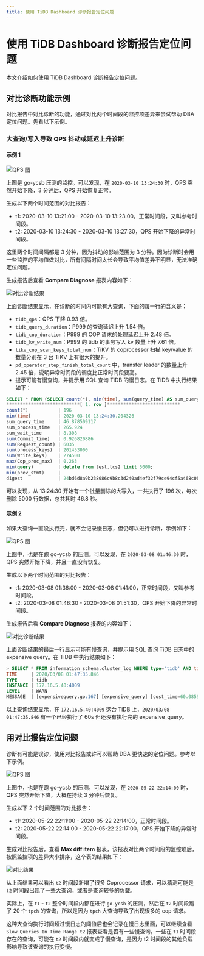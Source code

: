 ```yaml
---
title: 使用 TiDB Dashboard 诊断报告定位问题
---
```


# 使用 TiDB Dashboard 诊断报告定位问题

本文介绍如何使用 TiDB Dashboard 诊断报告定位问题。

## 对比诊断功能示例

对比报告中对比诊断的功能，通过对比两个时间段的监控项差异来尝试帮助 DBA 定位问题。先看以下示例。

### 大查询/写入导致 QPS 抖动或延迟上升诊断

#### 示例 1

![QPS 图](https://download.pingcap.com/images/docs-cn/dashboard/dashboard-diagnostics-usage1.png)

上图是 go-ycsb 压测的监控。可以发现，在 `2020-03-10 13:24:30` 时，QPS 突然开始下降，3 分钟后，QPS 开始恢复正常。

生成以下两个时间范围的对比报告：

- t1: 2020-03-10 13:21:00 - 2020-03-10 13:23:00，正常时间段，又叫参考时间段。
- t2: 2020-03-10 13:24:30 - 2020-03-10 13:27:30，QPS 开始下降的异常时间段。

这里两个时间间隔都是 3 分钟，因为抖动的影响范围为 3 分钟。因为诊断时会用一些监控的平均值做对比，所有间隔时间太长会导致平均值差异不明显，无法准确定位问题。

生成报告后查看 **Compare Diagnose** 报表内容如下：

![对比诊断结果](https://download.pingcap.com/images/docs-cn/dashboard/dashboard-diagnostics-usage2.png)

上面诊断结果显示，在诊断的时间内可能有大查询，下面的每一行的含义是：

* `tidb_qps`：QPS 下降 0.93 倍。
* `tidb_query_duration`：P999 的查询延迟上升 1.54 倍。
* `tidb_cop_duration`：P999 的 COP 请求的处理延迟上升 2.48 倍。
* `tidb_kv_write_num`：P999 的 tidb 的事务写入 kv 数量上升 7.61 倍。
* `tikv_cop_scan_keys_total_nun`：TiKV 的 coprocessor 扫描 key/value 的数量分别在 3 台 TiKV 上有很大的提升。
* `pd_operator_step_finish_total_count` 中，transfer leader 的数量上升 2.45 倍，说明异常时间段的调度比正常时间段要高。
* 提示可能有慢查询，并提示用 SQL 查询 TiDB 的慢日志。在 TiDB 中执行结果如下：

```sql
SELECT * FROM (SELECT count(*), min(time), sum(query_time) AS sum_query_time, sum(Process_time) AS sum_process_time, sum(Wait_time) AS sum_wait_time, sum(Commit_time), sum(Request_count), sum(process_keys), sum(Write_keys), max(Cop_proc_max), min(query),min(prev_stmt), digest FROM information_schema.CLUSTER_SLOW_QUERY WHERE time >= '2020-03-10 13:24:30' AND time < '2020-03-10 13:27:30' AND Is_internal = false GROUP BY digest) AS t1 WHERE t1.digest NOT IN (SELECT digest FROM information_schema.CLUSTER_SLOW_QUERY WHERE time >= '2020-03-10 13:21:00' AND time < '2020-03-10 13:24:00' GROUP BY digest) ORDER BY t1.sum_query_time DESC limit 10\G
***************************[ 1. row ]***************************
count(*)           | 196
min(time)          | 2020-03-10 13:24:30.204326
sum_query_time     | 46.878509117
sum_process_time   | 265.924
sum_wait_time      | 8.308
sum(Commit_time)   | 0.926820886
sum(Request_count) | 6035
sum(process_keys)  | 201453000
sum(Write_keys)    | 274500
max(Cop_proc_max)  | 0.263
min(query)         | delete from test.tcs2 limit 5000;
min(prev_stmt)     |
digest             | 24bd6d8a9b238086c9b8c3d240ad4ef32f79ce94cf5a468c0b8fe1eb5f8d03df
```

可以发现，从 13:24:30 开始有一个批量删除的大写入，一共执行了 196 次，每次删除 5000 行数据，总共耗时 46.8 秒。

#### 示例 2

如果大查询一直没执行完，就不会记录慢日志，但仍可以进行诊断，示例如下：

![QPS 图](https://download.pingcap.com/images/docs-cn/dashboard/dashboard-diagnostics-usage3.png)

上图中，也是在跑 go-ycsb 的压测。可以发现，在 `2020-03-08 01:46:30` 时，QPS 突然开始下降，并且一直没有恢复。

生成以下两个时间范围的对比报告：

- t1: 2020-03-08 01:36:00 - 2020-03-08 01:41:00，正常时间段，又叫参考时间段。
- t2: 2020-03-08 01:46:30 - 2020-03-08 01:51:30，QPS 开始下降的异常时间段。

生成报告后看 **Compare Diagnose** 报表的内容如下：

![对比诊断结果](https://download.pingcap.com/images/docs-cn/dashboard/dashboard-diagnostics-usage4.png)

上面诊断结果的最后一行显示可能有慢查询，并提示用 SQL 查询 TiDB 日志中的 expensive query。在 TiDB 中执行结果如下：

```sql
> SELECT * FROM information_schema.cluster_log WHERE type='tidb' AND time >= '2020-03-08 01:46:30' AND time < '2020-03-08 01:51:30' AND level = 'warn' AND message LIKE '%expensive_query%'\G
TIME     | 2020/03/08 01:47:35.846
TYPE     | tidb
INSTANCE | 172.16.5.40:4009
LEVEL    | WARN
MESSAGE  | [expensivequery.go:167] [expensive_query] [cost_time=60.085949605s] [process_time=2.52s] [wait_time=2.52s] [request_count=9] [total_keys=996009] [process_keys=996000] [num_cop_tasks=9] [process_avg_time=0.28s] [process_p90_time=0.344s] [process_max_time=0.344s] [process_max_addr=172.16.5.40:20150] [wait_avg_time=0.000777777s] [wait_p90_time=0.003s] [wait_max_time=0.003s] [wait_max_addr=172.16.5.40:20150] [stats=t_wide:pseudo] [conn_id=19717] [user=root] [database=test] [table_ids="[80,80]"] [txn_start_ts=415132076148785201] [mem_max="23583169 Bytes (22.490662574768066 MB)"] [sql="select count(*) from t_wide as t1 join t_wide as t2 where t1.c0>t2.c1 and t1.c2>0"]
```

以上查询结果显示，在 `172.16.5.40:4009` 这台 TiDB 上，`2020/03/08 01:47:35.846` 有一个已经执行了 60s 但还没有执行完的 expensive_query。

## 用对比报告定位问题

诊断有可能是误诊，使用对比报告或许可以帮助 DBA 更快速的定位问题。参考以下示例。

![QPS 图](https://download.pingcap.com/images/docs-cn/dashboard/dashboard-diagnostics-usage5.png)

上图中，也是在跑 go-ycsb 的压测，可以发现，在 `2020-05-22 22:14:00` 时，QPS 突然开始下降，大概在持续 3 分钟后恢复。

生成以下 2 个时间范围的对比报告：

- t1: 2020-05-22 22:11:00 - 2020-05-22 22:14:00，正常时间段。
- t2: 2020-05-22 22:14:00 - 2020-05-22 22:17:00，QPS 开始下降的异常时间段。

生成对比报告后，查看 **Max diff item** 报表，该报表对比两个时间段的监控项后，按照监控项的差异大小排序，这个表的结果如下：

![对比结果](https://download.pingcap.com/images/docs-cn/dashboard/dashboard-diagnostics-usage6.png)

从上面结果可以看出 `t2` 时间段新增了很多 Coprocessor 请求，可以猜测可能是 `t2` 时间段出现了一些大查询，或者是查询较多的负载。

实际上，在 `t1` - `t2` 整个时间段内都在进行 `go-ycsb` 的压测，然后在 `t2` 时间段跑了 20 个 `tpch` 的查询，所以是因为 `tpch` 大查询导致了出现很多的 cop 请求。

这种大查询执行时间超过慢日志的阈值后也会记录在慢日志里面，可以继续查看 `Slow Queries In Time Range t2` 报表查看是否有一些慢查询。一些在 `t1` 时间段存在的查询，可能在 `t2` 时间段内就变成了慢查询，是因为 t2 时间段的其他负载影响导致该查询的执行变慢。
